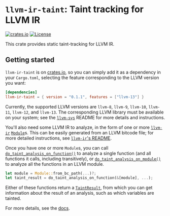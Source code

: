 # `llvm-ir-taint`: Taint tracking for LLVM IR

[![crates.io](https://img.shields.io/crates/v/llvm-ir-taint.svg)](https://crates.io/crates/llvm-ir-taint)
[![License](https://img.shields.io/badge/license-MIT-blue.svg)](https://raw.githubusercontent.com/cdisselkoen/llvm-ir-taint/main/LICENSE)

This crate provides static taint-tracking for LLVM IR.

## Getting started

`llvm-ir-taint` is on [crates.io](https://crates.io/crates/llvm-ir-taint),
so you can simply add it as a dependency in your `Cargo.toml`, selecting the
feature corresponding to the LLVM version you want:
```toml
[dependencies]
llvm-ir-taint = { version = "0.1.1", features = ["llvm-13"] }
```
Currently, the supported LLVM versions are `llvm-8`, `llvm-9`, `llvm-10`,
`llvm-11`, `llvm-12`, and `llvm-13`.
The corresponding LLVM library must be available on your system; see the
[`llvm-sys`] README for more details and instructions.

You'll also need some LLVM IR to analyze, in the form of one or more [`llvm-ir`]
[`Module`]s.
This can be easily generated from an LLVM bitcode file; for more detailed
instructions, see [`llvm-ir`'s README](https://crates.io/crates/llvm-ir).

Once you have one or more `Module`s, you can call
[`do_taint_analysis_on_function()`] to analyze a single function (and all
functions it calls, including transitively), or
[`do_taint_analysis_on_module()`] to analyze all the functions in an LLVM
module.
```rust
let module = Module::from_bc_path(...)?;
let taint_result = do_taint_analysis_on_function(&[module], ...);
```
Either of these functions return a [`TaintResult`], from which you can get
information about the result of an analysis, such as which variables are
tainted.

For more details, see the [docs](https://docs.rs/llvm-ir-taint).

[`llvm-ir`]: https://crates.io/crates/llvm-ir
[`llvm-sys`]: https://crates.io/crates/llvm-sys
[`Module`]: https://docs.rs/llvm-ir/0.8.1/llvm_ir/module/struct.Module.html
[`do_taint_analysis_on_function()`]: https://docs.rs/llvm-ir-taint/latest/llvm_ir_taint/fn.do_taint_analysis_on_function.html
[`do_taint_analysis_on_module()`]: https://docs.rs/llvm-ir-taint/latest/llvm_ir_taint/fn.do_taint_analysis_on_module.html
[`TaintResult`]: https://docs.rs/llvm-ir-taint/latest/llvm_ir_taint/struct.TaintResult.html
